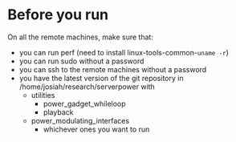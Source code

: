 # Before you run
On all the remote machines, make sure that:
* you can run perf (need to install linux-tools-common-`uname -r`)
* you can run sudo without a password
* you can ssh to the remote machines without a password
* you have the latest version of the git repository in /home/josiah/research/serverpower with
  * utilities
    * power\_gadget\_whileloop
	 * playback
  * power\_modulating\_interfaces
    * whichever ones you want to run
